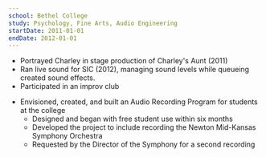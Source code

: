 ```yaml
---
school: Bethel College
study: Psychology, Fine Arts, Audio Engineering
startDate: 2011-01-01
endDate: 2012-01-01
---
```



<!-- - Activities and societies: Audio Recording TechnicianActivities and societies: Audio Recording Technician -->


- Portrayed Charley in stage production of Charley's Aunt (2011) 
- Ran live sound for SIC (2012), managing sound levels while queueing created sound effects.
- Participated in an improv club 
<!-- - Researched reasoning behind stalking behavior in an effort to keep college students safe -->
<!-- - Envisioned, created and built an Audio Recording Program for the use of the students at the college. 
  - Got the program up and running within six months 
  - Free recording program available for every student to use
  - The project grew to involve the community allowing the chance to record the Newton Mid-Kansas Symphony Orchestra 
  - Requested by the Director of the Newton Mid-Kansas Symphony Orchestra, Thomas W. Douglas, for the second concert   -->
- Envisioned, created, and built an Audio Recording Program for students at the college
  - Designed and began with free student use within six months
  - Developed the project to include recording the Newton Mid-Kansas Symphony Orchestra
  - Requested by the Director of the Symphony for a second recording
